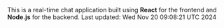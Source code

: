 This is a real-time chat application built using **React** for the frontend and **Node.js** for the backend.
Last updated: Wed Nov 20 09:08:21 UTC 2024
